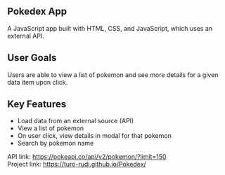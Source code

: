 ## Pokedex App

A JavaScript app built with HTML, CSS, and JavaScript, which uses an external API.

## User Goals

Users are able to view a list of pokemon and see more details for a given data item upon click.

## Key Features

- Load data from an external source (API)
- View a list of pokemon
- On user click, view details in modal for that pokemon
- Search by pokemon name

API link: https://pokeapi.co/api/v2/pokemon/?limit=150 <br>
Project link: https://turo-rudi.github.io/Pokedex/
